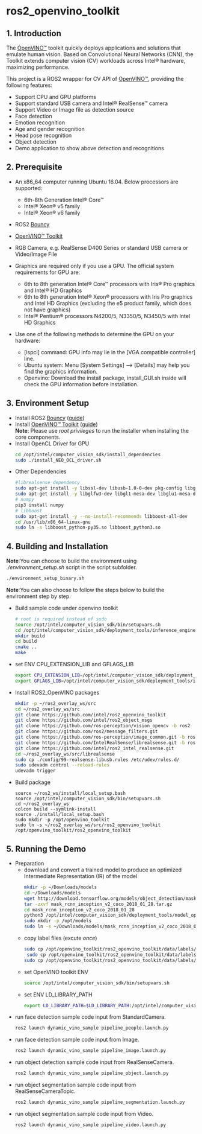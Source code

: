 # ros2_openvino_toolkit

## 1. Introduction
The [OpenVINO™](https://software.intel.com/en-us/openvino-toolkit) toolkit quickly deploys applications and solutions that emulate human vision. Based on Convolutional Neural Networks (CNN), the Toolkit extends computer vision (CV) workloads across Intel® hardware, maximizing performance.

This project is a ROS2 wrapper for CV API of [OpenVINO™](https://software.intel.com/en-us/openvino-toolkit), providing the following features:
* Support CPU and GPU platforms
* Support standard USB camera and Intel® RealSense™ camera
* Support Video or Image file as detection source
* Face detection
* Emotion recognition
* Age and gender recognition
* Head pose recognition
* Object detection
* Demo application to show above detection and recognitions

## 2. Prerequisite
- An x86_64 computer running Ubuntu 16.04. Below processors are supported:
	* 6th-8th Generation Intel® Core™
	* Intel® Xeon® v5 family
	* Intel®  Xeon® v6 family
- ROS2 [Bouncy](https://github.com/ros2/ros2/wiki)
- [OpenVINO™ Toolkit](https://software.intel.com/en-us/openvino-toolkit)
- RGB Camera, e.g. RealSense D400 Series or standard USB camera or Video/Image File
- Graphics are required only if you use a GPU. The official system requirements for GPU are:
	* 6th to 8th generation Intel® Core™ processors with Iris® Pro graphics and Intel® HD Graphics
	* 6th to 8th generation Intel® Xeon® processors with Iris Pro graphics and Intel HD Graphics (excluding the e5 product family, which does not have graphics)
	* Intel® Pentium® processors N4200/5, N3350/5, N3450/5 with Intel HD Graphics

- Use one of the following methods to determine the GPU on your hardware:
	* [lspci] command: GPU info may lie in the [VGA compatible controller] line.
	* Ubuntu system: Menu [System Settings] --> [Details] may help you find the graphics information.
	* Openvino: Download the install package, install_GUI.sh inside will check the GPU information before installation.

## 3. Environment Setup
* Install ROS2 [Bouncy](https://github.com/ros2/ros2/wiki) ([guide](https://github.com/ros2/ros2/wiki/Linux-Development-Setup))<br>
* Install [OpenVINO™ Toolkit](https://software.intel.com/en-us/openvino-toolkit) ([guide](https://software.intel.com/en-us/articles/OpenVINO-Install-Linux))<br>
    	**Note**: Please use  *root privileges* to run the installer when installing the core components.
* Install OpenCL Driver for GPU
	```bash
	cd /opt/intel/computer_vision_sdk/install_dependencies
	sudo ./install_NEO_OCL_driver.sh
	```
- Other Dependencies
	```bash
	#librealsense dependency
	sudo apt-get install -y libssl-dev libusb-1.0-0-dev pkg-config libgtk-3-dev
	sudo apt-get install -y libglfw3-dev libgl1-mesa-dev libglu1-mesa-dev
	# numpy
	pip3 install numpy
	# libboost
	sudo apt-get install -y --no-install-recommends libboost-all-dev
	cd /usr/lib/x86_64-linux-gnu
	sudo ln -s libboost_python-py35.so libboost_python3.so
	```
## 4. Building and Installation
**Note**:You can choose to build the environment using *./environment_setup.sh* script in the script subfolder.
```bash
./environment_setup_binary.sh
```
**Note**:You can also choose to follow the steps below to build the environment step by step.
* Build sample code under openvino toolkit
	```bash
	# root is required instead of sudo
	source /opt/intel/computer_vision_sdk/bin/setupvars.sh
	cd /opt/intel/computer_vision_sdk/deployment_tools/inference_engine/samples/
	mkdir build
	cd build
	cmake ..
	make
	```
* set ENV CPU_EXTENSION_LIB and GFLAGS_LIB
	```bash
	export CPU_EXTENSION_LIB=/opt/intel/computer_vision_sdk/deployment_tools/inference_engine/samples/build/intel64/Release/lib/libcpu_extension.so
	export GFLAGS_LIB=/opt/intel/computer_vision_sdk/deployment_tools/inference_engine/samples/build/intel64/Release/lib/libgflags_nothreads.a
	```
* Install ROS2_OpenVINO packages
	```bash
	mkdir -p ~/ros2_overlay_ws/src
	cd ~/ros2_overlay_ws/src
	git clone https://github.com/intel/ros2_openvino_toolkit
	git clone https://github.com/intel/ros2_object_msgs
	git clone https://github.com/ros-perception/vision_opencv -b ros2
	git clone https://github.com/ros2/message_filters.git
	git clone https://github.com/ros-perception/image_common.git -b ros2
	git clone https://github.com/IntelRealSense/librealsense.git -b ros2debian
	git clone https://github.com/intel/ros2_intel_realsense.git
	cd ~/ros2_overlay_ws/src/librealsense
	sudo cp ./config/99-realsense-libusb.rules /etc/udev/rules.d/
	sudo udevadm control --reload-rules
	udevadm trigger
	```

* Build package
	```
	source ~/ros2_ws/install/local_setup.bash
	source /opt/intel/computer_vision_sdk/bin/setupvars.sh
	cd ~/ros2_overlay_ws
	colcon build --symlink-install
	source ./install/local_setup.bash
 	sudo mkdir -p /opt/openvino_toolkit
 	sudo ln -s ~/ros2_overlay_ws/src/ros2_openvino_toolkit /opt/openvino_toolkit/ros2_openvino_toolkit
	```
	
## 5. Running the Demo
* Preparation
	* download and convert a trained model to produce an optimized Intermediate Representation (IR) of the model 
		```bash
		mkdir -p ~/Downloads/models
		cd ~/Downloads/models
		wget http://download.tensorflow.org/models/object_detection/mask_rcnn_inception_v2_coco_2018_01_28.tar.gz
		tar -zxvf mask_rcnn_inception_v2_coco_2018_01_28.tar.gz
		cd mask_rcnn_inception_v2_coco_2018_01_28
		python3 /opt/intel/computer_vision_sdk/deployment_tools/model_optimizer/mo_tf.py --input_model frozen_inference_graph.pb --tensorflow_use_custom_operations_config /opt/intel/computer_vision_sdk/deployment_tools/model_optimizer/extensions/front/tf/mask_rcnn_support.json --tensorflow_object_detection_api_pipeline_config pipeline.config --reverse_input_channels --output_dir ./output/
		sudo mkdir -p /opt/models
		sudo ln -s ~/Downloads/models/mask_rcnn_inception_v2_coco_2018_01_28 /opt/models/
		```
	* copy label files (excute _once_)<br>
		```bash
		sudo cp /opt/openvino_toolkit/ros2_openvino_toolkit/data/labels/emotions-recognition/FP32/emotions-recognition-retail-0003.labels /opt/intel/computer_vision_sdk/deployment_tools/intel_models/emotions-recognition-retail-0003/FP32
		 sudo cp /opt/openvino_toolkit/ros2_openvino_toolkit/data/labels/face_detection/face-detection-adas-0001.labels /opt/intel/computer_vision_sdk/deployment_tools/intel_models/face-detection-adas-0001/FP32
		sudo cp /opt/openvino_toolkit/ros2_openvino_toolkit/data/labels/object_segmentation/frozen_inference_graph.labels ~/Downloads/models/mask_rcnn_inception_v2_coco_2018_01_28/output
		```
	* set OpenVINO toolkit ENV
		```bash
		source /opt/intel/computer_vision_sdk/bin/setupvars.sh
		```
	* set ENV LD_LIBRARY_PATH
		```bash
		export LD_LIBRARY_PATH=$LD_LIBRARY_PATH:/opt/intel/computer_vision_sdk/deployment_tools/inference_engine/samples/build/intel64/Release/lib
		```
* run face detection sample code input from StandardCamera.
	```bash
	ros2 launch dynamic_vino_sample pipeline_people.launch.py
	```
* run face detection sample code input from Image.
	```bash
	ros2 launch dynamic_vino_sample pipeline_image.launch.py
	```
* run object detection sample code input from RealSenseCamera.
	```bash
	ros2 launch dynamic_vino_sample pipeline_object.launch.py
	```
* run object segmentation sample code input from RealSenseCameraTopic.
	```bash
	ros2 launch dynamic_vino_sample pipeline_segmentation.launch.py
	```
* run object segmentation sample code input from Video.
	```bash
	ros2 launch dynamic_vino_sample pipeline_video.launch.py
	```
